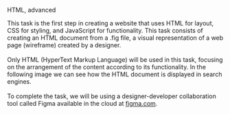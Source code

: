 HTML, advanced

This task is the first step in creating a website that uses HTML for layout, CSS for styling, and JavaScript for functionality. This task consists of creating an HTML document from a .fig file, a visual representation of a web page (wireframe) created by a designer.  <br><br>Only HTML (HyperText Markup Language) will be used in this task, focusing on the arrangement of the content according to its functionality. In the following image we can see how the HTML document is displayed in search engines.  <br><br>To complete the task, we will be using a designer-developer collaboration tool called Figma available in the cloud at [figma.com](http://figma.com "figma.com").